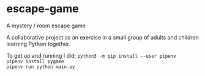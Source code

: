 # escape-game
A mystery / room escape game

A collaborative project as an exercise in a small group of adults and children learning Python together. 


To get up and running I did;
`python3 -m pip install --user pipenv`  
`pipenv install pygame`  
`pipenv run python main.py`
